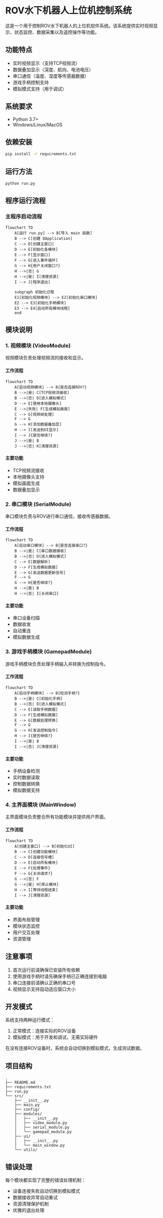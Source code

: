 # ROV水下机器人上位机控制系统

这是一个用于控制ROV水下机器人的上位机软件系统。该系统提供实时视频显示、状态监控、数据采集以及遥控操作等功能。

## 功能特点

- 实时视频显示（支持TCP视频流）
- 数据叠加显示（深度、航向、电池电压）
- 串口通信（温度、湿度等传感器数据）
- 游戏手柄控制支持
- 模拟模式支持（用于调试）

## 系统要求

- Python 3.7+
- Windows/Linux/MacOS

## 依赖安装

```bash
pip install -r requirements.txt
```

## 运行方法

```bash
python run.py
```

## 程序运行流程

### 主程序启动流程

```mermaid
flowchart TD
    A[运行 run.py] --> B[导入 main 函数]
    B --> C[创建 QApplication]
    C --> D[创建主窗口]
    D --> E[初始化各模块]
    E --> F[显示窗口]
    F --> G[进入事件循环]
    G --> H{用户关闭窗口?}
    H -->|否| G
    H -->|是| I[清理资源]
    I --> J[程序退出]

    subgraph 初始化过程
    E1[初始化视频模块] --> E2[初始化串口模块]
    E2 --> E3[初始化手柄模块]
    E3 --> E4[启动所有模块线程]
    end
```

## 模块说明

### 1. 视频模块 (VideoModule)

视频模块负责处理视频流的接收和显示。

#### 工作流程

```mermaid
flowchart TD
    A[启动视频模块] --> B{是否连接ROV?}
    B -->|是| C[TCP视频流接收]
    B -->|否| D[进入模拟模式]
    D --> E[使用本地摄像头]
    E -->|失败| F[生成模拟画面]
    C --> G[视频帧处理]
    F --> G
    G --> H[添加数据叠加层]
    H --> I[发送到UI显示]
    I --> J{是否继续?}
    J -->|是| B
    J -->|否| K[清理资源]
```

#### 主要功能
- TCP视频流接收
- 本地摄像头支持
- 模拟画面生成
- 数据叠加显示

### 2. 串口模块 (SerialModule)

串口模块负责与ROV进行串口通信，接收传感器数据。

#### 工作流程

```mermaid
flowchart TD
    A[启动串口模块] --> B{是否连接串口?}
    B -->|是| C[串口数据接收]
    B -->|否| D[进入模拟模式]
    C --> E[数据解析]
    D --> F[生成模拟数据]
    E --> G[发送数据更新信号]
    F --> G
    G --> H{是否继续?}
    H -->|是| B
    H -->|否| I[关闭串口]
```

#### 主要功能
- 串口设备扫描
- 数据收发
- 自动重连
- 模拟数据生成

### 3. 游戏手柄模块 (GamepadModule)

游戏手柄模块负责处理手柄输入并转换为控制指令。

#### 工作流程

```mermaid
flowchart TD
    A[启动手柄模块] --> B{检测手柄?}
    B -->|是| C[初始化手柄]
    B -->|否| D[进入模拟模式]
    C --> E[读取手柄数据]
    D --> F[生成模拟数据]
    E --> G[数据处理转换]
    F --> G
    G --> H[发送控制指令]
    H --> I{是否继续?}
    I -->|是| B
    I -->|否| J[清理资源]
```

#### 主要功能
- 手柄设备检测
- 实时数据读取
- 控制数据转换
- 模拟数据支持

### 4. 主界面模块 (MainWindow)

主界面模块负责整合所有功能模块并提供用户界面。

#### 工作流程

```mermaid
flowchart TD
    A[创建主窗口] --> B[初始化UI]
    B --> C[创建功能模块]
    C --> D[连接信号槽]
    D --> E[启动所有模块]
    E --> F{处理事件}
    F --> G{关闭请求?}
    G -->|否| F
    G -->|是| H[停止模块]
    H --> I[等待线程结束]
    I --> J[清理资源]
```

#### 主要功能
- 界面布局管理
- 模块状态监控
- 用户交互处理
- 资源管理

## 注意事项

1. 首次运行前请确保已安装所有依赖
2. 使用游戏手柄时请先确保手柄已正确连接到电脑
3. 串口连接前请确认正确的串口号
4. 视频显示支持自动适应窗口大小

## 开发模式

系统支持两种运行模式：

1. 正常模式：连接实际的ROV设备
2. 模拟模式：用于开发和调试，无需实际硬件

在没有连接ROV设备时，系统会自动切换到模拟模式，生成测试数据。

## 项目结构

```
.
├── README.md
├── requirements.txt
├── run.py
└── src/
    ├── __init__.py
    ├── main.py
    ├── config/
    ├── modules/
    │   ├── __init__.py
    │   ├── video_module.py
    │   ├── serial_module.py
    │   └── gamepad_module.py
    ├── ui/
    │   ├── __init__.py
    │   └── main_window.py
    └── utils/
```

## 错误处理

每个模块都实现了完整的错误处理机制：
- 设备连接失败自动切换到模拟模式
- 数据接收异常自动重试
- 资源清理保护机制
- 优雅的退出处理 